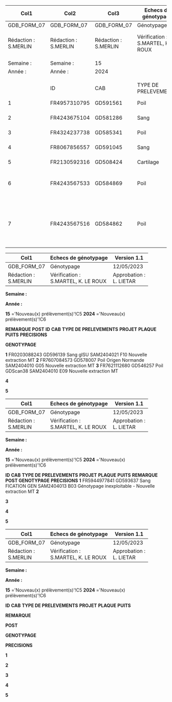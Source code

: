 |Col1|Col2|Col3|Echecs de génotypage|Col5|Col6|Col7|Version 1.1|Col9|
|---|---|---|---|---|---|---|---|---|
|GDB_FORM_07|GDB_FORM_07|GDB_FORM_07|Génotypage|Génotypage|Génotypage|Génotypage|12/05/2023|12/05/2023|
|Rédaction :<br>S.MERLIN|Rédaction :<br>S.MERLIN|Rédaction :<br>S.MERLIN|Vérification :<br>S.MARTEL, K. LE ROUX|Vérification :<br>S.MARTEL, K. LE ROUX|Vérification :<br>S.MARTEL, K. LE ROUX|Vérification :<br>S.MARTEL, K. LE ROUX|Approbation :<br>L. LIETAR|Approbation :<br>L. LIETAR|
||||||||||
|Semaine :|Semaine :|15|||||||
|Année :|Année :|2024|||||||
||||||||||
||ID|CAB|TYPE DE PRELEVEMENTS|PROJET|PLAQUE|PUITS|REMARQUE POST<br>GENOTYPAGE|PRECISIONS|
|1|FR4957310795|GD591561|Poil|gISU|SAM2404023|G12|Nouveau pvt||
|2|FR4243675104|GD581286|Sang|gISU|SAM2404021|B01|Nouveau pvt autre que sang||
|3|FR4324237738|GD585341|Poil|gISU|SAM2404012|E03|Nouveau pvt||
|4|FR8067856557|GD591045|Sang|gISU|SAM2404005|F11|Nouveau pvt autre que sang||
|5|FR2130592316|GD508424|Cartilage|gISU|SAM2404003|H01|Nouveau pvt||
|6|FR4243567533|GD584869|Poil|GDScan38|SAM2404001|G11|Nouveau pvt|Doublon avec WG7131768-MSA7_G12 aucun tests _ Bloqué|
|7|FR4243567516|GD584862|Poil|GDScan38|SAM2404001|G12|Nouveau pvt|Doublon avec WG7131768-MSA7_G11 tests tous compatibles 1 parent _ Bloqué|

|Col1|Echecs de génotypage|Version 1.1|
|---|---|---|
|GDB_FORM_07|Génotypage|12/05/2023|
|Rédaction :<br>S.MERLIN|Vérification :<br>S.MARTEL, K. LE ROUX|Approbation :<br>L. LIETAR|


**Semaine :**

**Année :**


**15** ='Nouveau(x) prélèvement(s)'!C5
**2024** ='Nouveau(x) prélèvement(s)'!C6


**REMARQUE POST**
**ID** **CAB** **TYPE DE PRELEVEMENTS** **PROJET** **PLAQUE** **PUITS** **PRECISIONS**

**GENOTYPAGE**


**1** FR0203088243 GD596139 Sang gISU SAM2404021 F10 Nouvelle extraction MT
**2** FR7607084573 GD578007 Poil Origen Normande SAM2404010 G05 Nouvelle extraction MT
**3** FR7621112680 GD546257 Poil GDScan38 SAM2404010 E09 Nouvelle extraction MT

**4**

**5**

|Col1|Echecs de génotypage|Version 1.1|
|---|---|---|
|GDB_FORM_07|Génotypage|12/05/2023|
|Rédaction :<br>S.MERLIN|Vérification :<br>S.MARTEL, K. LE ROUX|Approbation :<br>L. LIETAR|


**Semaine :**

**Année :**


**15** ='Nouveau(x) prélèvement(s)'!C5
**2024** ='Nouveau(x) prélèvement(s)'!C6


**ID** **CAB** **TYPE DE PRELEVEMENTS** **PROJET** **PLAQUE** **PUITS** **REMARQUE POST GENOTYPAGE** **PRECISIONS**
**1** FR5944977841 GD593637 Sang FICATION GEN SAM2404013 B03 Génotypage inexploitable - Nouvelle extraction MT
**2**

**3**

**4**

**5**

|Col1|Echecs de génotypage|Version 1.1|
|---|---|---|
|GDB_FORM_07|Génotypage|12/05/2023|
|Rédaction :<br>S.MERLIN|Vérification :<br>S.MARTEL, K. LE ROUX|Approbation :<br>L. LIETAR|


**Semaine :**

**Année :**


**15** ='Nouveau(x) prélèvement(s)'!C5
**2024** ='Nouveau(x) prélèvement(s)'!C6


**ID** **CAB** **TYPE DE PRELEVEMENTS** **PROJET** **PLAQUE** **PUITS**


**REMARQUE**

**POST**

**GENOTYPAGE**


**PRECISIONS**


**1**

**2**

**3**

**4**

**5**


